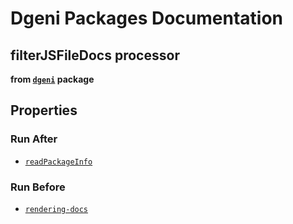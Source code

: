 # Dgeni Packages Documentation


## filterJSFileDocs processor 
**from <a href="../../dgeni.md"><code>dgeni</code></a> package**



## Properties


### Run After


* <a href="readPackageInfo.md"><code>readPackageInfo</code></a>




### Run Before


* <a href="../../base/processors/rendering-docs.md"><code>rendering-docs</code></a>





